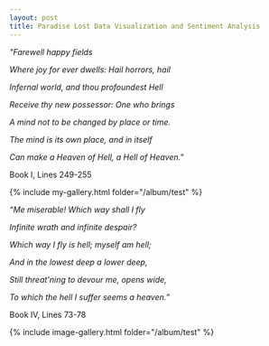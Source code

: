 ```yaml
---
layout: post
title: Paradise Lost Data Visualization and Sentiment Analysis
---
```


_"Farewell happy fields_

_Where joy for ever dwells: Hail horrors, hail_

_Infernal world, and thou profoundest Hell_

_Receive thy new possessor: One who brings_

_A mind not to be changed by place or time._

_The mind is its own place, and in itself_

_Can make a Heaven of Hell, a Hell of Heaven."_

Book I, Lines 249-255

{% include my-gallery.html folder="/album/test" %}

_“Me miserable! Which way shall I fly_

_Infinite wrath and infinite despair?_

_Which way I fly is hell; myself am hell;_

_And in the lowest deep a lower deep,_

_Still threat'ning to devour me, opens wide,_

_To which the hell I suffer seems a heaven.”_

Book IV, Lines 73-78

{% include image-gallery.html folder="/album/test" %}
